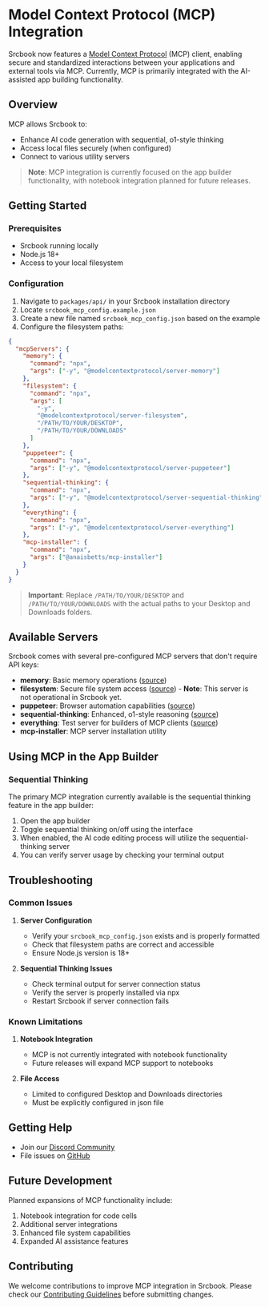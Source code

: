 # Model Context Protocol (MCP) Integration

Srcbook now features a [Model Context Protocol](https://modelcontextprotocol.io) (MCP) client, enabling secure and standardized interactions between your applications and external tools via MCP. Currently, MCP is primarily integrated with the AI-assisted app building functionality.

## Overview

MCP allows Srcbook to:
- Enhance AI code generation with sequential, o1-style thinking
- Access local files securely (when configured)
- Connect to various utility servers

> **Note**: MCP integration is currently focused on the app builder functionality, with notebook integration planned for future releases.

## Getting Started

### Prerequisites

- Srcbook running locally
- Node.js 18+
- Access to your local filesystem

### Configuration

1. Navigate to `packages/api/` in your Srcbook installation directory
2. Locate `srcbook_mcp_config.example.json`
3. Create a new file named `srcbook_mcp_config.json` based on the example
4. Configure the filesystem paths:

```json
{
  "mcpServers": {
    "memory": {
      "command": "npx",
      "args": ["-y", "@modelcontextprotocol/server-memory"]
    },
    "filesystem": {
      "command": "npx",
      "args": [
        "-y",
        "@modelcontextprotocol/server-filesystem",
        "/PATH/TO/YOUR/DESKTOP",
        "/PATH/TO/YOUR/DOWNLOADS"
      ]
    },
    "puppeteer": {
      "command": "npx",
      "args": ["-y", "@modelcontextprotocol/server-puppeteer"]
    },
    "sequential-thinking": {
      "command": "npx",
      "args": ["-y", "@modelcontextprotocol/server-sequential-thinking"]
    },
    "everything": {
      "command": "npx",
      "args": ["-y", "@modelcontextprotocol/server-everything"]
    },
    "mcp-installer": {
      "command": "npx",
      "args": ["@anaisbetts/mcp-installer"]
    }
  }
}
```

> **Important**: Replace `/PATH/TO/YOUR/DESKTOP` and `/PATH/TO/YOUR/DOWNLOADS` with the actual paths to your Desktop and Downloads folders.

## Available Servers

Srcbook comes with several pre-configured MCP servers that don't require API keys:

- **memory**: Basic memory operations ([source](https://github.com/modelcontextprotocol/servers/tree/main/src/memory))
- **filesystem**: Secure file system access ([source](https://github.com/modelcontextprotocol/servers/tree/main/src/filesystem)) - **Note**: This server is not operational in Srcbook yet.
- **puppeteer**: Browser automation capabilities ([source](https://github.com/modelcontextprotocol/servers/tree/main/src/puppeteer))
- **sequential-thinking**: Enhanced, o1-style reasoning ([source](https://github.com/modelcontextprotocol/servers/tree/main/src/sequentialthinking))
- **everything**: Test server for builders of MCP clients ([source](https://github.com/modelcontextprotocol/servers/tree/main/src/everything))
- **mcp-installer**: MCP server installation utility

## Using MCP in the App Builder

### Sequential Thinking

The primary MCP integration currently available is the sequential thinking feature in the app builder:

1. Open the app builder
2. Toggle sequential thinking on/off using the interface
3. When enabled, the AI code editing process will utilize the sequential-thinking server
4. You can verify server usage by checking your terminal output

## Troubleshooting

### Common Issues

1. **Server Configuration**
   - Verify your `srcbook_mcp_config.json` exists and is properly formatted
   - Check that filesystem paths are correct and accessible
   - Ensure Node.js version is 18+

2. **Sequential Thinking Issues**
   - Check terminal output for server connection status
   - Verify the server is properly installed via npx
   - Restart Srcbook if server connection fails

### Known Limitations

1. **Notebook Integration**
   - MCP is not currently integrated with notebook functionality
   - Future releases will expand MCP support to notebooks

2. **File Access**
   - Limited to configured Desktop and Downloads directories
   - Must be explicitly configured in json file

## Getting Help

- Join our [Discord Community](https://discord.gg/shDEGBSe2d)
- File issues on [GitHub](https://github.com/srcbookdev/srcbook)

## Future Development

Planned expansions of MCP functionality include:

1. Notebook integration for code cells
2. Additional server integrations
3. Enhanced file system capabilities
4. Expanded AI assistance features

## Contributing

We welcome contributions to improve MCP integration in Srcbook. Please check our [Contributing Guidelines](CONTRIBUTING.md) before submitting changes.